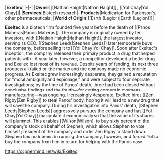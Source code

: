 |**Exeltec**|
|-|-|
|**Owner**|[[Nathan Haight\|Nathan Haight]] , [[Yol Chay\|Yol Chay]]|
|**Services**|Biotech research|
|**Products**|Medication for Parkinson's, other pharmaceuticals|
|**World of Origin**|[[Earth (Legion)\|Earth (Legion)]]|

**Exeltec** is a biotech firm founded five years before the death of [[Panos Maheras\|Panos Maheras]]. The company is originally owned by ten investors, with [[Nathan Haight\|Nathan Haight]], the largest investor, serving as CEO. [[Stephen Leeds\|Stephen Leeds]] later temporarily buys the company, before selling it to [[Yol Chay\|Yol Chay]].
Soon after Exeltec's inception, the company released their primary product, a drug that helped patients with . A year later, however, a competitor developed a better drug and Exeltec lost most of its revenue. Despite years of funding, its next three products all failed on the market and the company made no economic progress. As Exeltec grew increasingly desperate, they gained a reputation for "moral ambiguity and espionage," and were subject to four separate investigations; by the time of Panos' death, three had been closed without conclusive findings and the fourth—for cutting corners in overseas manufacturing—was ongoing.
Increasingly desperate, Exeltec hires [[Zen Rigby\|Zen Rigby]] to steal Panos' body, hoping it will lead to a new drug that will save the company. During his investigation into Panos' death, [[Stephen Leeds\|Stephen Leeds]] aggressively pursues the company and has [[Yol Chay\|Yol Chay]] manipulate it economically so that the value of its shares will plummet. This enables [[Wilson\|Wilson]] to buy sixty percent of the company's stock on behalf of Stephen, which allows Stephen to vote himself president of the company and order Zen Rigby to stand down. Stephen has no interest in running the company, however, and forced Yol to buy the company from him in return for helping with the Panos case.



https://coppermind.net/wiki/Exeltec